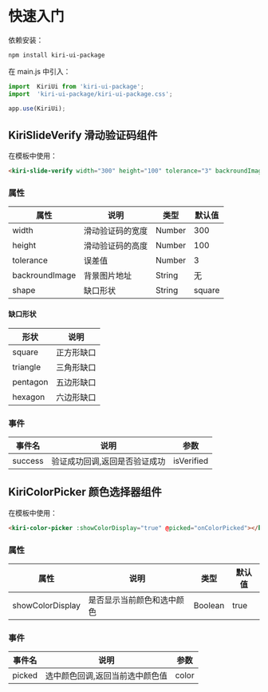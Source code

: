 # 快速入门
依赖安装：
```bash
npm install kiri-ui-package
```
在 main.js 中引入：
```javascript
import  KiriUi from 'kiri-ui-package';
import  'kiri-ui-package/kiri-ui-package.css';

app.use(KiriUi);
```

## KiriSlideVerify 滑动验证码组件
在模板中使用：
```html
<kiri-slide-verify width="300" height="100" tolerance="3" backroundImage="url" shape="square" @success="onSuccess"></kiri-slide-verify>
```

### 属性
| 属性 | 说明 | 类型 | 默认值 |
| --- | --- | --- | --- |
| width | 滑动验证码的宽度 | Number | 300 |
| height | 滑动验证码的高度 | Number | 100 |
| tolerance | 误差值 | Number | 3 |
| backroundImage | 背景图片地址 | String | 无 |
| shape | 缺口形状 | String | square |

#### 缺口形状
| 形状 | 说明 |
| --- | --- |
| square | 正方形缺口 |
| triangle | 三角形缺口 |
| pentagon | 五边形缺口 |
| hexagon | 六边形缺口 |

### 事件
| 事件名 | 说明 | 参数 |
| --- | --- | --- | 
| success | 验证成功回调,返回是否验证成功 | isVerified | 

## KiriColorPicker 颜色选择器组件
在模板中使用：
```html
<kiri-color-picker :showColorDisplay="true" @picked="onColorPicked"></kiri-color-picker>
```
### 属性
| 属性 | 说明 | 类型 | 默认值 |
| --- | --- | --- | --- |
| showColorDisplay | 是否显示当前颜色和选中颜色 | Boolean | true |

### 事件
| 事件名 | 说明 | 参数 |
| --- | --- | --- | 
| picked | 选中颜色回调,返回当前选中颜色值 | color | 